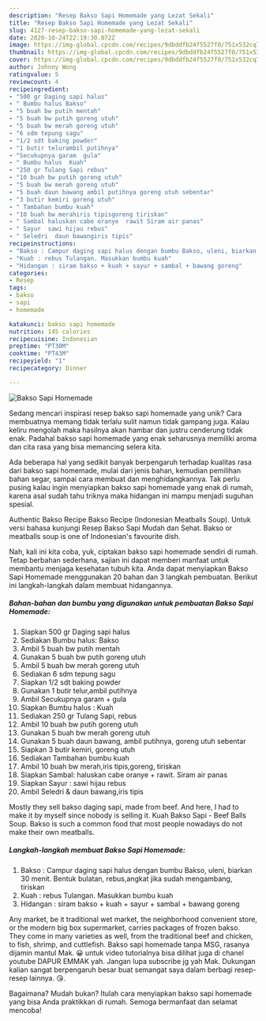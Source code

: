 ```yaml
---
description: "Resep Bakso Sapi Homemade yang Lezat Sekali"
title: "Resep Bakso Sapi Homemade yang Lezat Sekali"
slug: 4127-resep-bakso-sapi-homemade-yang-lezat-sekali
date: 2020-10-24T22:19:30.072Z
image: https://img-global.cpcdn.com/recipes/9dbddfb24f5527f0/751x532cq70/bakso-sapi-homemade-foto-resep-utama.jpg
thumbnail: https://img-global.cpcdn.com/recipes/9dbddfb24f5527f0/751x532cq70/bakso-sapi-homemade-foto-resep-utama.jpg
cover: https://img-global.cpcdn.com/recipes/9dbddfb24f5527f0/751x532cq70/bakso-sapi-homemade-foto-resep-utama.jpg
author: Johnny Wong
ratingvalue: 5
reviewcount: 4
recipeingredient:
- "500 gr Daging sapi halus"
- " Bumbu halus Bakso"
- "5 buah bw putih mentah"
- "5 buah bw putih goreng utuh"
- "5 buah bw merah goreng utuh"
- "6 sdm tepung sagu"
- "1/2 sdt baking powder"
- "1 butir telurambil putihnya"
- "Secukupnya garam  gula"
- " Bumbu halus  Kuah"
- "250 gr Tulang Sapi rebus"
- "10 buah bw putih goreng utuh"
- "5 buah bw merah goreng utuh"
- "5 buah daun bawang ambil putihnya goreng utuh sebentar"
- "3 butir kemiri goreng utuh"
- " Tambahan bumbu kuah"
- "10 buah bw merahiris tipisgoreng tiriskan"
- " Sambal haluskan cabe oranye  rawit Siram air panas"
- " Sayur  sawi hijau rebus"
- " Seledri  daun bawangiris tipis"
recipeinstructions:
- "Bakso : Campur daging sapi halus dengan bumbu Bakso, uleni, biarkan 30 menit. Bentuk bulatan, rebus,angkat jika sudah mengambang, tiriskan"
- "Kuah : rebus Tulangan. Masukkan bumbu kuah"
- "Hidangan : siram bakso + kuah + sayur + sambal + bawang goreng"
categories:
- Resep
tags:
- bakso
- sapi
- homemade

katakunci: bakso sapi homemade 
nutrition: 145 calories
recipecuisine: Indonesian
preptime: "PT30M"
cooktime: "PT43M"
recipeyield: "1"
recipecategory: Dinner

---
```



![Bakso Sapi Homemade](https://img-global.cpcdn.com/recipes/9dbddfb24f5527f0/751x532cq70/bakso-sapi-homemade-foto-resep-utama.jpg)

Sedang mencari inspirasi resep bakso sapi homemade yang unik? Cara membuatnya memang tidak terlalu sulit namun tidak gampang juga. Kalau keliru mengolah maka hasilnya akan hambar dan justru cenderung tidak enak. Padahal bakso sapi homemade yang enak seharusnya memiliki aroma dan cita rasa yang bisa memancing selera kita.

Ada beberapa hal yang sedikit banyak berpengaruh terhadap kualitas rasa dari bakso sapi homemade, mulai dari jenis bahan, kemudian pemilihan bahan segar, sampai cara membuat dan menghidangkannya. Tak perlu pusing kalau ingin menyiapkan bakso sapi homemade yang enak di rumah, karena asal sudah tahu triknya maka hidangan ini mampu menjadi suguhan spesial.

Authentic Bakso Recipe Bakso Recipe (Indonesian Meatballs Soup). Untuk versi bahasa kunjungi Resep Bakso Sapi Mudah dan Sehat. Bakso or meatballs soup is one of Indonesian&#39;s favourite dish.


Nah, kali ini kita coba, yuk, ciptakan bakso sapi homemade sendiri di rumah. Tetap berbahan sederhana, sajian ini dapat memberi manfaat untuk membantu menjaga kesehatan tubuh kita. Anda dapat menyiapkan Bakso Sapi Homemade menggunakan 20 bahan dan 3 langkah pembuatan. Berikut ini langkah-langkah dalam membuat hidangannya.

<!--inarticleads1-->

##### Bahan-bahan dan bumbu yang digunakan untuk pembuatan Bakso Sapi Homemade:

1. Siapkan 500 gr Daging sapi halus
1. Sediakan  Bumbu halus: Bakso
1. Ambil 5 buah bw putih mentah
1. Gunakan 5 buah bw putih goreng utuh
1. Ambil 5 buah bw merah goreng utuh
1. Sediakan 6 sdm tepung sagu
1. Siapkan 1/2 sdt baking powder
1. Gunakan 1 butir telur,ambil putihnya
1. Ambil Secukupnya garam + gula
1. Siapkan  Bumbu halus : Kuah
1. Sediakan 250 gr Tulang Sapi, rebus
1. Ambil 10 buah bw putih goreng utuh
1. Gunakan 5 buah bw merah goreng utuh
1. Gunakan 5 buah daun bawang, ambil putihnya, goreng utuh sebentar
1. Siapkan 3 butir kemiri, goreng utuh
1. Sediakan  Tambahan bumbu kuah
1. Ambil 10 buah bw merah,iris tipis,goreng, tiriskan
1. Siapkan  Sambal: haluskan cabe oranye + rawit. Siram air panas
1. Siapkan  Sayur : sawi hijau rebus
1. Ambil  Seledri &amp; daun bawang,iris tipis


Mostly they sell bakso daging sapi, made from beef. And here, I had to make it by myself since nobody is selling it. Kuah Bakso Sapi - Beef Balls Soup. Bakso is such a common food that most people nowadays do not make their own meatballs. 

<!--inarticleads2-->

##### Langkah-langkah membuat Bakso Sapi Homemade:

1. Bakso : Campur daging sapi halus dengan bumbu Bakso, uleni, biarkan 30 menit. Bentuk bulatan, rebus,angkat jika sudah mengambang, tiriskan
1. Kuah : rebus Tulangan. Masukkan bumbu kuah
1. Hidangan : siram bakso + kuah + sayur + sambal + bawang goreng


Any market, be it traditional wet market, the neighborhood convenient store, or the modern big box supermarket, carries packages of frozen bakso. They come in many varieties as well, from the traditional beef and chicken, to fish, shrimp, and cuttlefish. Bakso sapi homemade tanpa MSG, rasanya dijamin mantul Mak. 😀 untuk video tutorialnya bisa dilihat juga di chanel youtube DAPUR EMMAK yah. Jangan lupa subscribe jg yah Mak. Dukungan kalian sangat berpengaruh besar buat semangat saya dalam berbagi resep-resep lainnya. 😘. 

Bagaimana? Mudah bukan? Itulah cara menyiapkan bakso sapi homemade yang bisa Anda praktikkan di rumah. Semoga bermanfaat dan selamat mencoba!
